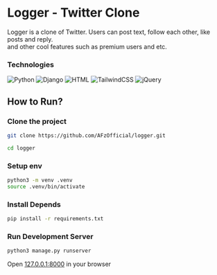 # Logger - Twitter Clone

Logger is a clone of Twitter. Users can post text, follow each other, like posts and reply.  
and other cool features such as premium users and etc.

### Technologies
![Python](https://img.shields.io/badge/Python-FFD43B?style=for-the-badge&logo=python&logoColor=blue) ![Django](https://img.shields.io/badge/Django-092E20?style=for-the-badge&logo=django&logoColor=green)
![HTML](https://img.shields.io/badge/HTML5-E34F26?style=for-the-badge&logo=html5&logoColor=white) ![TailwindCSS](https://img.shields.io/badge/Tailwind_CSS-38B2AC?style=for-the-badge&logo=tailwind-css&logoColor=white) ![jQuery](https://img.shields.io/badge/jQuery-0769AD?style=for-the-badge&logo=jquery&logoColor=white)  

## How to Run?
### Clone the project
```bash
git clone https://github.com/AFzOfficial/logger.git

cd logger
```

### Setup env
```bash
python3 -m venv .venv
source .venv/bin/activate
```
### Install Depends
```bash
pip install -r requirements.txt
```
### Run Development Server
```bash
python3 manage.py runserver
```
Open [127.0.0.1:8000](http://127.0.0.1:8000) in your browser
